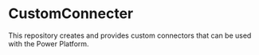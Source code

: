 # CustomConnecter

This repository creates and provides custom connectors that can be used with the Power Platform.


